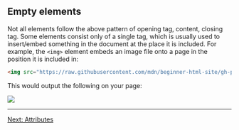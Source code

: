## Empty elements

Not all elements follow the above pattern of opening tag, content, closing tag. Some elements consist only of a single tag, which is usually used to insert/embed something in the document at the place it is included. For example, the `<img>` element embeds an image file onto a page in the position it is included in:

```html
<img src="https://raw.githubusercontent.com/mdn/beginner-html-site/gh-pages/images/firefox-icon.png">
```

This would output the following on your page:

<div>
<img src="https://raw.githubusercontent.com/mdn/beginner-html-site/gh-pages/images/firefox-icon.png">
</div>

---

[Next: Attributes](./07)
